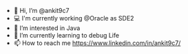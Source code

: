 - 👋 Hi, I’m @ankit9c7
- 💻 I'm currently working @Oracle as SDE2
- 👀 I’m interested in Java
- 🌱 I’m currently learning to debug Life
- 📫 How to reach me https://www.linkedin.com/in/ankit9c7/

<!---
ankit9c7/ankit9c7 is a ✨ special ✨ repository because its `README.md` (this file) appears on your GitHub profile.
You can click the Preview link to take a look at your changes.
--->
